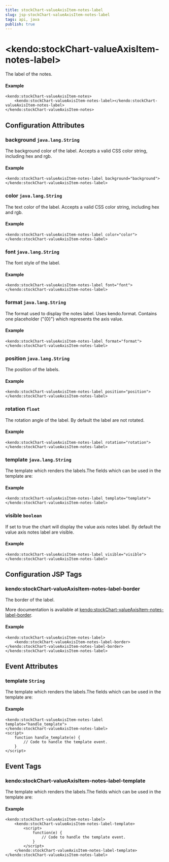 ```yaml
---
title: stockChart-valueAxisItem-notes-label
slug: jsp-stockChart-valueAxisItem-notes-label
tags: api, java
publish: true
---
```


# \<kendo:stockChart-valueAxisItem-notes-label\>

The label of the notes.

#### Example
    <kendo:stockChart-valueAxisItem-notes>
        <kendo:stockChart-valueAxisItem-notes-label></kendo:stockChart-valueAxisItem-notes-label>
    </kendo:stockChart-valueAxisItem-notes>

## Configuration Attributes

### background `java.lang.String`

The background color of the label. Accepts a valid CSS color string, including hex and rgb.

#### Example
    <kendo:stockChart-valueAxisItem-notes-label background="background">
    </kendo:stockChart-valueAxisItem-notes-label>

### color `java.lang.String`

The text color of the label. Accepts a valid CSS color string, including hex and rgb.

#### Example
    <kendo:stockChart-valueAxisItem-notes-label color="color">
    </kendo:stockChart-valueAxisItem-notes-label>

### font `java.lang.String`

The font style of the label.

#### Example
    <kendo:stockChart-valueAxisItem-notes-label font="font">
    </kendo:stockChart-valueAxisItem-notes-label>

### format `java.lang.String`

The format used to display the notes label. Uses kendo.format. Contains one placeholder ("{0}") which represents the axis value.

#### Example
    <kendo:stockChart-valueAxisItem-notes-label format="format">
    </kendo:stockChart-valueAxisItem-notes-label>

### position `java.lang.String`

The position of the labels.

#### Example
    <kendo:stockChart-valueAxisItem-notes-label position="position">
    </kendo:stockChart-valueAxisItem-notes-label>

### rotation `float`

The rotation angle of the label. By default the label are not rotated.

#### Example
    <kendo:stockChart-valueAxisItem-notes-label rotation="rotation">
    </kendo:stockChart-valueAxisItem-notes-label>

### template `java.lang.String`

The template which renders the labels.The fields which can be used in the template are:

#### Example
    <kendo:stockChart-valueAxisItem-notes-label template="template">
    </kendo:stockChart-valueAxisItem-notes-label>

### visible `boolean`

If set to true the chart will display the value axis notes label. By default the value axis notes label are visible.

#### Example
    <kendo:stockChart-valueAxisItem-notes-label visible="visible">
    </kendo:stockChart-valueAxisItem-notes-label>


##  Configuration JSP Tags

### kendo:stockChart-valueAxisItem-notes-label-border

The border of the label.

More documentation is available at [kendo:stockChart-valueAxisItem-notes-label-border](stockchart/valueaxisitem-notes-label-border).

#### Example

    <kendo:stockChart-valueAxisItem-notes-label>
        <kendo:stockChart-valueAxisItem-notes-label-border></kendo:stockChart-valueAxisItem-notes-label-border>
    </kendo:stockChart-valueAxisItem-notes-label>


## Event Attributes

### template `String`

The template which renders the labels.The fields which can be used in the template are:


#### Example
    <kendo:stockChart-valueAxisItem-notes-label template="handle_template">
    </kendo:stockChart-valueAxisItem-notes-label>
    <script>
        function handle_template(e) {
            // Code to handle the template event.
        }
    </script>

## Event Tags

### kendo:stockChart-valueAxisItem-notes-label-template

The template which renders the labels.The fields which can be used in the template are:


#### Example
    <kendo:stockChart-valueAxisItem-notes-label>
        <kendo:stockChart-valueAxisItem-notes-label-template>
            <script>
                function(e) {
                    // Code to handle the template event.
                }
            </script>
        </kendo:stockChart-valueAxisItem-notes-label-template>
    </kendo:stockChart-valueAxisItem-notes-label>

 
